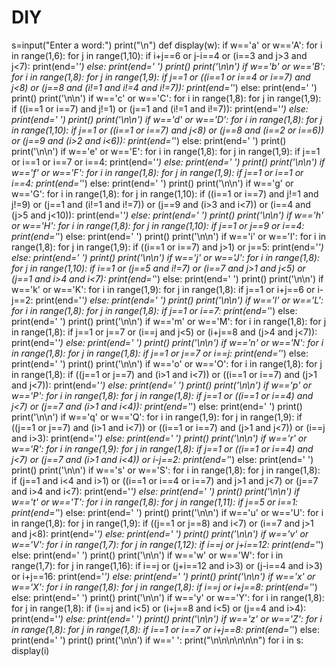 # DIY
s=input("Enter a word:") print("\n") def display(w):     if w=='a' or w=='A':         for i in range(1,6):             for j in range(1,10):                 if i+j==6 or j-i==4 or (i==3 and j>3 and j&lt;7):                     print(end='*')                 else:                     print(end=' ')             print()         print('\n\n')     if w=='b' or w=='B':         for i in range(1,8):             for j in range(1,9):                 if j==1 or ((i==1 or i==4 or i==7) and j&lt;8) or (j==8 and (i!=1 and i!=4 and i!=7)):                     print(end='*')                 else:                     print(end=' ')             print()         print('\n\n')     if w=='c' or w=='C':         for i in range(1,8):             for j in range(1,9):                 if ((i==1 or i==7) and j!=1) or (j==1 and (i!=1 and i!=7)):                     print(end='*')                 else:                     print(end=' ')             print()         print('\n\n')     if w=='d' or w=='D':         for i in range(1,8):             for j in range(1,10):                 if j==1 or ((i==1 or i==7) and j&lt;8) or (j==8 and (i==2 or i==6)) or (j==9 and (i>2 and i&lt;6)):                     print(end='*')                 else:                     print(end=' ')             print()         print('\n\n')     if w=='e' or w=='E':         for i in range(1,8):             for j in range(1,9):                 if j==1 or i==1 or i==7 or i==4:                     print(end='*')                 else:                     print(end=' ')             print()         print('\n\n')     if w=='f' or w=='F':         for i in range(1,8):             for j in range(1,9):                 if j==1 or i==1 or i==4:                     print(end='*')                 else:                     print(end=' ')             print()         print('\n\n')     if w=='g' or w=='G':         for i in range(1,8):             for j in range(1,10):                 if ((i==1 or i==7) and j!=1 and j!=9) or (j==1 and (i!=1 and i!=7)) or (j==9 and (i>3 and i&lt;7)) or (i==4 and (j>5 and j&lt;10)):                     print(end='*')                 else:                     print(end=' ')             print()         print('\n\n')     if w=='h' or w=='H':         for i in range(1,8):             for j in range(1,10):                 if j==1 or j==9 or i==4:                     print(end='*')                 else:                     print(end=' ')             print()         print('\n\n')     if w=='i' or w=='I':         for i in range(1,8):             for j in range(1,9):                 if ((i==1 or i==7) and j>1) or j==5:                     print(end='*')                 else:                     print(end=' ')             print()         print('\n\n')     if w=='j' or w=='J':         for i in range(1,8):             for j in range(1,10):                 if i==1 or (j==5 and i!=7) or (i==7 and j>1 and j&lt;5) or (j==1 and i>4 and i&lt;7):                     print(end='*')                 else:                     print(end=' ')             print()         print('\n\n')     if w=='k' or w=='K':         for i in range(1,9):             for j in range(1,8):                 if j==1 or i+j==6 or i-j==2:                     print(end='*')                 else:                     print(end=' ')             print()         print('\n\n')     if w=='l' or w=='L':         for i in range(1,8):             for j in range(1,8):                 if j==1 or i==7:                     print(end='*')                 else:                     print(end=' ')             print()         print('\n\n')     if w=='m' or w=='M':         for i in range(1,8):             for j in range(1,8):                 if j==1 or j==7 or (i==j and j&lt;5) or (i+j==8 and (j>4 and j&lt;7)):                     print(end='*')                 else:                     print(end=' ')             print()         print('\n\n')     if w=='n' or w=='N':         for i in range(1,8):             for j in range(1,8):                 if j==1 or j==7 or i==j:                     print(end='*')                 else:                     print(end=' ')             print()         print('\n\n')     if w=='o' or w=='O':         for i in range(1,8):             for j in range(1,8):                 if ((j==1 or j==7) and (i>1 and i&lt;7)) or ((i==1 or i==7) and (j>1 and j&lt;7)):                     print(end='*')                 else:                     print(end=' ')             print()         print('\n\n')     if w=='p' or w=='P':         for i in range(1,8):             for j in range(1,8):                 if j==1 or ((i==1 or i==4) and j&lt;7) or (j==7 and (i>1 and i&lt;4)):                     print(end='*')                 else:                     print(end=' ')             print()         print('\n\n')     if w=='q' or w=='Q':         for i in range(1,9):             for j in range(1,9):                 if ((j==1 or j==7) and (i>1 and i&lt;7)) or ((i==1 or i==7) and (j>1 and j&lt;7)) or (i==j and i>3):                     print(end='*')                 else:                     print(end=' ')             print()         print('\n\n')     if w=='r' or w=='R':         for i in range(1,9):             for j in range(1,8):                 if j==1 or ((i==1 or i==4) and j&lt;7) or (j==7 and (i>1 and i&lt;4)) or i-j==2:                     print(end='*')                 else:                     print(end=' ')             print()         print('\n\n')     if w=='s' or w=='S':         for i in range(1,8):             for j in range(1,8):                 if (j==1 and i&lt;4 and i>1) or ((i==1 or i==4 or i==7) and j>1 and j&lt;7) or (j==7 and i>4 and i&lt;7):                     print(end='*')                 else:                     print(end=' ')             print()         print('\n\n')     if w=='t' or w=='T':         for i in range(1,8):             for j in range(1,11):                 if j==5 or i==1:                     print(end='*')                 else:                     print(end=' ')             print()         print('\n\n')     if w=='u' or w=='U':         for i in range(1,8):             for j in range(1,9):                 if ((j==1 or j==8) and i&lt;7) or (i==7 and j>1 and j&lt;8):                     print(end='*')                 else:                     print(end=' ')             print()         print('\n\n')     if w=='v' or w=='V':         for i in range(1,7):             for j in range(1,12):                 if i==j or j+i==12:                     print(end='*')                 else:                     print(end=' ')             print()         print('\n\n')     if w=='w' or w=='W':         for i in range(1,7):             for j in range(1,16):                 if i==j or (j+i==12 and i>3) or (j-i==4 and i>3) or i+j==16:                     print(end='*')                 else:                     print(end=' ')             print()         print('\n\n')     if w=='x' or w=='X':         for i in range(1,8):             for j in range(1,8):                 if i==j or i+j==8:                     print(end='*')                 else:                     print(end=' ')             print()         print('\n\n')     if w=='y' or w=='Y':         for i in range(1,8):             for j in range(1,8):                 if (i==j and i&lt;5) or (i+j==8 and i&lt;5) or (j==4 and i>4):                     print(end='*')                 else:                     print(end=' ')             print()         print('\n\n')     if w=='z' or w=='Z':         for i in range(1,8):             for j in range(1,8):                 if i==1 or i==7 or i+j==8:                     print(end='*')                 else:                     print(end=' ')             print()         print('\n\n')     if w==' ':         print("\n\n\n\n\n\n") for i in s:     display(i)
